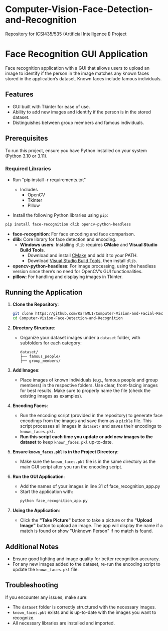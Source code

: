 # Computer-Vision-Face-Detection-and-Recognition
Repository for ICSI435/535 (Artificial Intelligence I) Project

# Face Recognition GUI Application

Face recognition application with a GUI that allows users to upload an image to identify if the person in the image matches any known faces stored in the application’s dataset. Known faces include famous individuals.

## Features
- GUI built with Tkinter for ease of use.
- Ability to add new images and identify if the person is in the stored dataset.
- Distinguishes between group members and famous individuals.

## Prerequisites

To run this project, ensure you have Python installed on your system (Python 3.10 or 3.11).

### Required Libraries
- Run "pip install -r requirements.txt"
    - Includes 
        - OpenCV
        - Tkinter
        - Pillow

- Install the following Python libraries using `pip`:
```bash
pip install face-recognition dlib opencv-python-headless
```

- **face-recognition**: For face encoding and face comparison.
- **dlib**: Core library for face detection and encoding.
  - **Windows users**: Installing `dlib` requires **CMake** and **Visual Studio Build Tools**.
    - Download and install [CMake](https://cmake.org/download/) and add it to your PATH.
    - Download [Visual Studio Build Tools](https://visualstudio.microsoft.com/visual-cpp-build-tools/), then install `dlib`.
- **opencv-python-headless**: For image processing, using the headless version since there’s no need for OpenCV’s GUI functionalities.
- **pillow**: For handling and displaying images in Tkinter.


## Running the Application

1. **Clone the Repository**:
   ```bash
   git clone https://github.com/KaraML1/Computer-Vision-and-Facial-Recognition.git
   cd Computer-Vision-Face-Detection-and-Recognition
   ```

2. **Directory Structure**:
    - Organize your dataset images under a `dataset` folder, with subfolders for each category:
        ```
        dataset/
        ├── famous_people/
        ├── group_members/
        ```

3. **Add Images**:
   - Place images of known individuals (e.g., famous people and group members) in the respective folders. Use clear, front-facing images for best results. Make sure to properly name the file (check the existing images as examples).

4. **Encoding Faces**:
   - Run the encoding script (provided in the repository) to generate face encodings from the images and save them as a `pickle` file. This script processes all images in `dataset/` and saves their encodings to `known_faces.pkl`.
   - **Run this script each time you update or add new images to the dataset** to keep `known_faces.pkl` up-to-date.

5. **Ensure `known_faces.pkl` is in the Project Directory**:
   - Make sure the `known_faces.pkl` file is in the same directory as the main GUI script after you run the encoding script.

6. **Run the GUI Application**:
    - Add the names of your images in line 31 of face_recognition_app.py
   - Start the application with:
     ```bash
     python face_recognition_app.py
     ```

7. **Using the Application**:
   - Click the **"Take Picture"** button to take a picture or the **"Upload Image"** button to upload an image. The app will display the name if a match is found or show "Unknown Person" if no match is found.

## Additional Notes
- Ensure good lighting and image quality for better recognition accuracy.
- For any new images added to the dataset, re-run the encoding script to update the `known_faces.pkl` file.

## Troubleshooting

If you encounter any issues, make sure:
- The `dataset` folder is correctly structured with the necessary images.
- `known_faces.pkl` exists and is up-to-date with the images you want to recognize.
- All necessary libraries are installed and imported.



